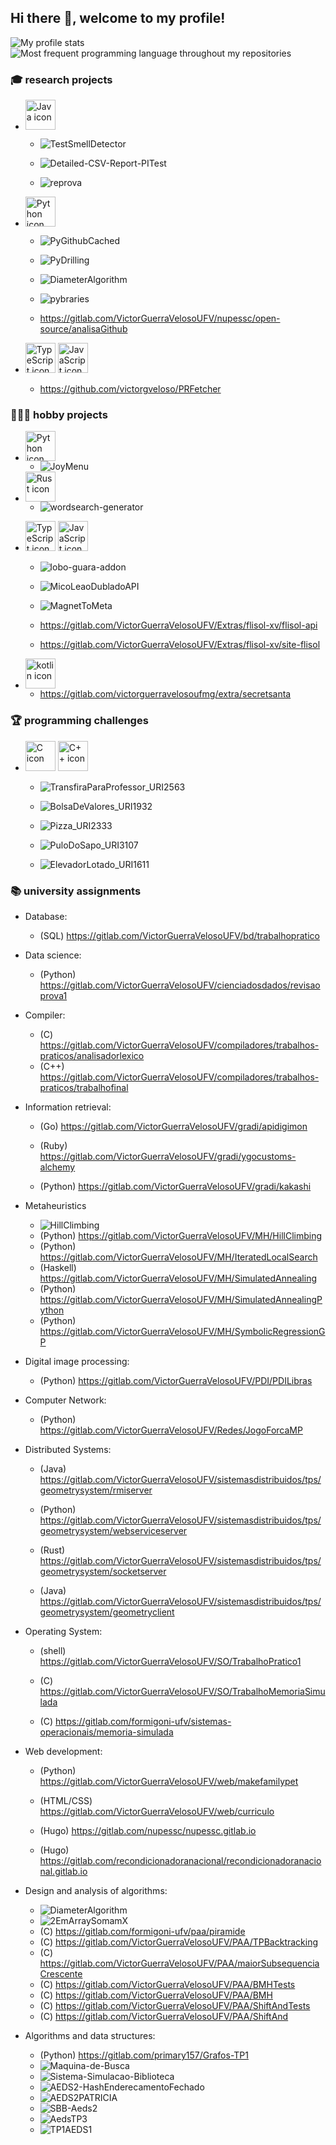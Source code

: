 ## Hi there 👋, welcome to my profile!

![My profile stats](https://github-readme-stats.vercel.app/api?username=victorgveloso&show_icons=true&include_all_commits=true)
![Most frequent programming language throughout my repositories](https://github-readme-stats.vercel.app/api/top-langs/?username=victorgveloso&layout=compact&langs_count=6&hide=html)

### 🎓 research projects

- <img width="48px" src="https://upload.wikimedia.org/wikipedia/pt/thumb/3/30/Java_programming_language_logo.svg/96px-Java_programming_language_logo.svg.png" alt="Java icon" /> 

  - ![TestSmellDetector](https://github-readme-stats.vercel.app/api/pin/?username=victorgveloso&repo=TestSmellDetector)

  - ![Detailed-CSV-Report-PITest](https://github-readme-stats.vercel.app/api/pin/?username=victorgveloso&repo=Detailed-CSV-Report-PITest)

  - ![reprova](https://github-readme-stats.vercel.app/api/pin/?username=victorgveloso&repo=reprova)

- <img width="48px" src="https://upload.wikimedia.org/wikipedia/commons/thumb/c/c3/Python-logo-notext.svg/1200px-Python-logo-notext.svg.png" alt="Python icon" />

  - ![PyGithubCached](https://github-readme-stats.vercel.app/api/pin/?username=victorgveloso&repo=PyGithubCached)

  - ![PyDrilling](https://github-readme-stats.vercel.app/api/pin/?username=victorgveloso&repo=PyDrilling)

  - ![DiameterAlgorithm](https://github-readme-stats.vercel.app/api/pin/?username=victorgveloso&repo=DiameterAlgorithm)

  - ![pybraries](https://github-readme-stats.vercel.app/api/pin/?username=victorgveloso&repo=pybraries)

  - https://gitlab.com/VictorGuerraVelosoUFV/nupessc/open-source/analisaGithub

- <img width="48px" src="https://upload.wikimedia.org/wikipedia/commons/thumb/4/4c/Typescript_logo_2020.svg/1200px-Typescript_logo_2020.svg.png" alt="TypeScript icon"> <img width="48px" src="https://upload.wikimedia.org/wikipedia/commons/thumb/9/99/Unofficial_JavaScript_logo_2.svg/1200px-Unofficial_JavaScript_logo_2.svg.png" alt="JavaScript icon">

  - https://github.com/victorgveloso/PRFetcher

### 🕵🏻‍♂️ hobby projects

- <img width="48px" src="https://upload.wikimedia.org/wikipedia/commons/thumb/c/c3/Python-logo-notext.svg/1200px-Python-logo-notext.svg.png" alt="Python icon" />

  - ![JoyMenu](https://github-readme-stats.vercel.app/api/pin/?username=victorgveloso&repo=JoyMenu)

- <img width="48px" src="https://upload.wikimedia.org/wikipedia/commons/thumb/d/d5/Rust_programming_language_black_logo.svg/260px-Rust_programming_language_black_logo.svg.png" alt="Rust icon" />

  - ![wordsearch-generator](https://github-readme-stats.vercel.app/api/pin/?username=victorgveloso&repo=wordsearch-generator)

- <img width="48px" src="https://upload.wikimedia.org/wikipedia/commons/thumb/4/4c/Typescript_logo_2020.svg/1200px-Typescript_logo_2020.svg.png" alt="TypeScript icon"> <img width="48px" src="https://upload.wikimedia.org/wikipedia/commons/thumb/9/99/Unofficial_JavaScript_logo_2.svg/1200px-Unofficial_JavaScript_logo_2.svg.png" alt="JavaScript icon">

  - ![lobo-guara-addon](https://github-readme-stats.vercel.app/api/pin/?username=victorgveloso&repo=lobo-guara-addon)

  - ![MicoLeaoDubladoAPI](https://github-readme-stats.vercel.app/api/pin/?username=victorgveloso&repo=MicoLeaoDubladoAPI)

  - ![MagnetToMeta](https://github-readme-stats.vercel.app/api/pin/?username=victorgveloso&repo=MagnetToMeta)

  - https://gitlab.com/VictorGuerraVelosoUFV/Extras/flisol-xv/flisol-api

  - https://gitlab.com/VictorGuerraVelosoUFV/Extras/flisol-xv/site-flisol

- <img width="48px" src="https://upload.wikimedia.org/wikipedia/commons/thumb/7/74/Kotlin_Icon.png/1200px-Kotlin_Icon.png" alt="kotlin icon">

  - https://gitlab.com/victorguerravelosoufmg/extra/secretsanta

### 🏆 programming challenges

- <img width="48px" src="https://upload.wikimedia.org/wikipedia/commons/thumb/1/18/C_Programming_Language.svg/1200px-C_Programming_Language.svg.png" alt="C icon" /> <img width="48px" src="https://upload.wikimedia.org/wikipedia/commons/thumb/1/18/ISO_C%2B%2B_Logo.svg/1200px-ISO_C%2B%2B_Logo.svg.png" alt="C++ icon" />

  - ![TransfiraParaProfessor_URI2563](https://github-readme-stats.vercel.app/api/pin/?username=victorgveloso&repo=TransfiraParaProfessor_URI2563)

  - ![BolsaDeValores_URI1932](https://github-readme-stats.vercel.app/api/pin/?username=victorgveloso&repo=BolsaDeValores_URI1932)

  - ![Pizza_URI2333](https://github-readme-stats.vercel.app/api/pin/?username=victorgveloso&repo=Pizza_URI2333)

  - ![PuloDoSapo_URI3107](https://github-readme-stats.vercel.app/api/pin/?username=victorgveloso&repo=PuloDoSapo_URI3107)

  - ![ElevadorLotado_URI1611](https://github-readme-stats.vercel.app/api/pin/?username=victorgveloso&repo=ElevadorLotado_URI1611)

### 📚 university assignments

- Database: 
  - (SQL) https://gitlab.com/VictorGuerraVelosoUFV/bd/trabalhopratico

- Data science:
  - (Python) https://gitlab.com/VictorGuerraVelosoUFV/cienciadosdados/revisaoprova1

- Compiler:
  - (C) https://gitlab.com/VictorGuerraVelosoUFV/compiladores/trabalhos-praticos/analisadorlexico
  - (C++) https://gitlab.com/VictorGuerraVelosoUFV/compiladores/trabalhos-praticos/trabalhofinal

- Information retrieval:
  - (Go) https://gitlab.com/VictorGuerraVelosoUFV/gradi/apidigimon

  - (Ruby) https://gitlab.com/VictorGuerraVelosoUFV/gradi/ygocustoms-alchemy

  - (Python) https://gitlab.com/VictorGuerraVelosoUFV/gradi/kakashi

- Metaheuristics
  - ![HillClimbing](https://github-readme-stats.vercel.app/api/pin/?username=victorgveloso&repo=HillClimbing)
  - (Python) https://gitlab.com/VictorGuerraVelosoUFV/MH/HillClimbing
  - (Python) https://gitlab.com/VictorGuerraVelosoUFV/MH/IteratedLocalSearch
  - (Haskell) https://gitlab.com/VictorGuerraVelosoUFV/MH/SimulatedAnnealing
  - (Python) https://gitlab.com/VictorGuerraVelosoUFV/MH/SimulatedAnnealingPython
  - (Python) https://gitlab.com/VictorGuerraVelosoUFV/MH/SymbolicRegressionGP

- Digital image processing:
  - (Python) https://gitlab.com/VictorGuerraVelosoUFV/PDI/PDILibras

- Computer Network:
  - (Python) https://gitlab.com/VictorGuerraVelosoUFV/Redes/JogoForcaMP

- Distributed Systems:
  - (Java) https://gitlab.com/VictorGuerraVelosoUFV/sistemasdistribuidos/tps/geometrysystem/rmiserver

  - (Python) https://gitlab.com/VictorGuerraVelosoUFV/sistemasdistribuidos/tps/geometrysystem/webserviceserver

  - (Rust) https://gitlab.com/VictorGuerraVelosoUFV/sistemasdistribuidos/tps/geometrysystem/socketserver

  - (Java) https://gitlab.com/VictorGuerraVelosoUFV/sistemasdistribuidos/tps/geometrysystem/geometryclient

- Operating System:
  - (shell) https://gitlab.com/VictorGuerraVelosoUFV/SO/TrabalhoPratico1
  
  - (C) https://gitlab.com/VictorGuerraVelosoUFV/SO/TrabalhoMemoriaSimulada

  - (C) https://gitlab.com/formigoni-ufv/sistemas-operacionais/memoria-simulada

- Web development:
  - (Python) https://gitlab.com/VictorGuerraVelosoUFV/web/makefamilypet

  - (HTML/CSS) https://gitlab.com/VictorGuerraVelosoUFV/web/curriculo

  - (Hugo) https://gitlab.com/nupessc/nupessc.gitlab.io

  - (Hugo) https://gitlab.com/recondicionadoranacional/recondicionadoranacional.gitlab.io

- Design and analysis of algorithms:
  - ![DiameterAlgorithm](https://github-readme-stats.vercel.app/api/pin/?username=victorgveloso&repo=DiameterAlgorithm)
  - ![2EmArraySomamX](https://github-readme-stats.vercel.app/api/pin/?username=victorgveloso&repo=2EmArraySomamX)
  - (C) https://gitlab.com/formigoni-ufv/paa/piramide
  - (C) https://gitlab.com/VictorGuerraVelosoUFV/PAA/TPBacktracking
  - (C) https://gitlab.com/VictorGuerraVelosoUFV/PAA/maiorSubsequenciaCrescente
  - (C) https://gitlab.com/VictorGuerraVelosoUFV/PAA/BMHTests
  - (C) https://gitlab.com/VictorGuerraVelosoUFV/PAA/BMH
  - (C) https://gitlab.com/VictorGuerraVelosoUFV/PAA/ShiftAndTests
  - (C) https://gitlab.com/VictorGuerraVelosoUFV/PAA/ShiftAnd

- Algorithms and data structures:
  - (Python) https://gitlab.com/primary157/Grafos-TP1
  - ![Maquina-de-Busca](https://github-readme-stats.vercel.app/api/pin/?username=victorgveloso&repo=Maquina-de-Busca)
  - ![Sistema-Simulacao-Biblioteca](https://github-readme-stats.vercel.app/api/pin/?username=victorgveloso&repo=Sistema-Simulacao-Biblioteca)
  - ![AEDS2-HashEnderecamentoFechado](https://github-readme-stats.vercel.app/api/pin/?username=victorgveloso&repo=AEDS2-HashEnderecamentoFechado)
  - ![AEDS2PATRICIA](https://github-readme-stats.vercel.app/api/pin/?username=victorgveloso&repo=AEDS2PATRICIA)
  - ![SBB-Aeds2](https://github-readme-stats.vercel.app/api/pin/?username=victorgveloso&repo=SBB-Aeds2)
  - ![AedsTP3](https://github-readme-stats.vercel.app/api/pin/?username=victorgveloso&repo=AedsTP3)
  - ![TP1AEDS1](https://github-readme-stats.vercel.app/api/pin/?username=victorgveloso&repo=TP1AEDS1)